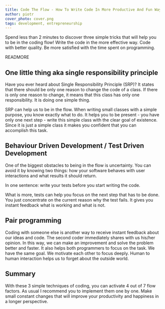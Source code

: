 ```yaml
---
title: Code The Flow - How To Write Code In More Productive And Fun Way
author: piotr
cover_photo: cover.png
tags: development, entrepreneurship
---
```


Spend less than 2 minutes to discover three simple tricks that will help you to be in the coding flow! Write the code in the more effective way. Code with better quality. Be more satisfied with the time spent on programming.

READMORE

## One little thing aka single responsibility principle
Have you ever heard about Single Responsibility Principle (SRP)? It states that there should be only one reason to change the code of a class. If there is only one reason to change, it means that this class has only one responsibility. It is doing one simple thing.

SRP can help us to be in the flow. When writing small classes with a simple purpose, you know exactly what to do. It helps you to be present - you have only one next step - write this simple class with the clear goal of existence. Since it is just a simple class it makes you confident that you can accomplish this task.

## Behaviour Driven Development / Test Driven Development
One of the biggest obstacles to being in the flow is uncertainty. You can avoid it by knowing two things: how your software behaves with user interactions and what results it should return.

In one sentence: write your tests before you start writing the code.

What is more, tests can help you focus on the next step that has to be done. You just concentrate on the current reason why the test fails. It gives you instant feedback what is working and what is not.
## Pair programming
Coding with someone else is another way to receive instant feedback about our ideas and code. The second coder immediately shares with us his/her opinion. In this way, we can make an improvement and solve the problem better and faster.
It also helps both programmers to focus on the task. We have the same goal. We motivate each other to focus deeply. Human to human interaction helps us to forget about the outside world.
## Summary
With these 3 simple techniques of coding, you can activate 4 out of 7 flow factors. As usual I recommend you to implement them one by one. Make small constant changes that will improve your productivity and happiness in a longer perspective.
